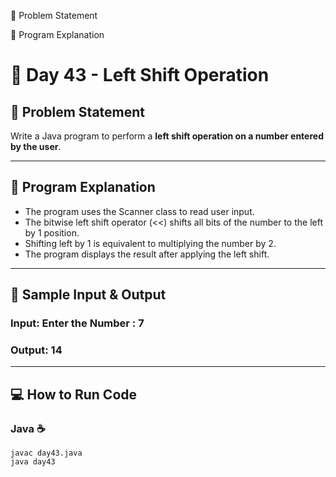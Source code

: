 
📌 Problem Statement



📝 Program Explanation


# 🌟 Day 43 - Left Shift Operation

## 📌 Problem Statement
Write a Java program to perform a **left shift operation on a number entered by the user**.

---

## 📝 Program Explanation
- The program uses the Scanner class to read user input.
- The bitwise left shift operator (<<) shifts all bits of the number to the left by 1 position.
- Shifting left by 1 is equivalent to multiplying the number by 2.
- The program displays the result after applying the left shift.


---

## 📝 Sample Input & Output  

### Input:  Enter the Number : 7

### Output:  14

---

## 💻 How to Run Code 
### Java ☕
```
javac day43.java
java day43
